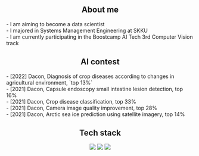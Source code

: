<div align="center"> <h2> About me </h2> </div>
- I am aiming to become a data scientist <br>
- I majored in Systems Management Engineering at SKKU <br>
- I am currently participating in the Boostcamp AI Tech 3rd Computer Vision track <br>

<div align="center"> <h2> AI contest </h2> </div>
- [2022] Dacon, Diagnosis of crop diseases according to changes in agricultural environment, `top 13%` <br>
- [2021] Dacon, Capsule endoscopy small intestine lesion detection, top 16% <br>
- [2021] Dacon, Crop disease classification, top 33% <br>
- [2021] Dacon, Camera image quality improvement, top 28% <br>
- [2021] Dacon, Arctic sea ice prediction using satellite imagery, top 14% <br>

<div align="center"> <h2> Tech stack </h2>
<img src="https://img.shields.io/badge/Python-3776AB?style=flat-plastic&logo=Python&logoColor=white"/></a>
<img src="https://img.shields.io/badge/Pytorch-EE4C2C?style=flat-plastic&logo=Pytorch&logoColor=white"/></a>
<img src="https://img.shields.io/badge/Wandb-FFBE00?style=flat-plastic&logo=Weightsandbiases&logoColor=white"/></a>
</div>
